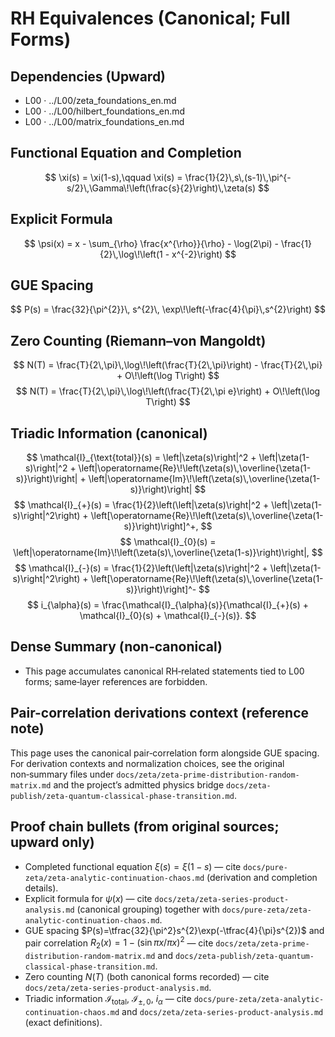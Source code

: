 # RH Equivalences (Canonical; Full Forms)

## Dependencies (Upward)
- L00 · ../L00/zeta_foundations_en.md
- L00 · ../L00/hilbert_foundations_en.md
- L00 · ../L00/matrix_foundations_en.md

## Functional Equation and Completion
$$
\xi(s) = \xi(1-s),\qquad \xi(s) = \frac{1}{2}\,s\,(s-1)\,\pi^{-s/2}\,\Gamma\!\left(\frac{s}{2}\right)\,\zeta(s)
$$

## Explicit Formula
$$
\psi(x) = x - \sum_{\rho} \frac{x^{\rho}}{\rho} - \log(2\pi) - \frac{1}{2}\,\log\!\left(1 - x^{-2}\right)
$$

## GUE Spacing
$$
P(s) = \frac{32}{\pi^{2}}\, s^{2}\, \exp\!\left(-\frac{4}{\pi}\,s^{2}\right)
$$

## Zero Counting (Riemann–von Mangoldt)
$$
N(T) = \frac{T}{2\,\pi}\,\log\!\left(\frac{T}{2\,\pi}\right) - \frac{T}{2\,\pi} + O\!\left(\log T\right)
$$
$$
N(T) = \frac{T}{2\,\pi}\,\log\!\left(\frac{T}{2\,\pi e}\right) + O\!\left(\log T\right)
$$

## Triadic Information (canonical)
$$
\mathcal{I}_{\text{total}}(s) = \left|\zeta(s)\right|^2 + \left|\zeta(1-s)\right|^2 + \left|\operatorname{Re}\!\left(\zeta(s)\,\overline{\zeta(1-s)}\right)\right| + \left|\operatorname{Im}\!\left(\zeta(s)\,\overline{\zeta(1-s)}\right)\right|
$$
$$
\mathcal{I}_{+}(s) = \frac{1}{2}\left(\left|\zeta(s)\right|^2 + \left|\zeta(1-s)\right|^2\right) + \left[\operatorname{Re}\!\left(\zeta(s)\,\overline{\zeta(1-s)}\right)\right]^+,
$$
$$
\mathcal{I}_{0}(s) = \left|\operatorname{Im}\!\left(\zeta(s)\,\overline{\zeta(1-s)}\right)\right|,
$$
$$
\mathcal{I}_{-}(s) = \frac{1}{2}\left(\left|\zeta(s)\right|^2 + \left|\zeta(1-s)\right|^2\right) + \left[\operatorname{Re}\!\left(\zeta(s)\,\overline{\zeta(1-s)}\right)\right]^-
$$
$$
i_{\alpha}(s) = \frac{\mathcal{I}_{\alpha}(s)}{\mathcal{I}_{+}(s) + \mathcal{I}_{0}(s) + \mathcal{I}_{-}(s)}.
$$

## Dense Summary (non‑canonical)
- This page accumulates canonical RH‑related statements tied to L00 forms; same‑layer references are forbidden.

## Pair-correlation derivations context (reference note)
This page uses the canonical pair‑correlation form alongside GUE spacing. For derivation contexts and normalization choices, see the original non‑summary files under `docs/zeta/zeta-prime-distribution-random-matrix.md` and the project’s admitted physics bridge `docs/zeta-publish/zeta-quantum-classical-phase-transition.md`.

## Proof chain bullets (from original sources; upward only)
- Completed functional equation $\xi(s)=\xi(1-s)$ — cite `docs/pure-zeta/zeta-analytic-continuation-chaos.md` (derivation and completion details).
- Explicit formula for $\psi(x)$ — cite `docs/zeta/zeta-series-product-analysis.md` (canonical grouping) together with `docs/pure-zeta/zeta-analytic-continuation-chaos.md`.
- GUE spacing $P(s)=\tfrac{32}{\pi^2}s^{2}\exp(-\tfrac{4}{\pi}s^{2})$ and pair correlation $R_2(x)=1-(\sin \pi x/\pi x)^2$ — cite `docs/zeta/zeta-prime-distribution-random-matrix.md` and `docs/zeta-publish/zeta-quantum-classical-phase-transition.md`.
- Zero counting $N(T)$ (both canonical forms recorded) — cite `docs/zeta/zeta-series-product-analysis.md`.
- Triadic information $\mathcal{I}_{\text{total}},\ \mathcal{I}_{\pm,0},\ i_{\alpha}$ — cite `docs/pure-zeta/zeta-analytic-continuation-chaos.md` and `docs/zeta/zeta-series-product-analysis.md` (exact definitions).
